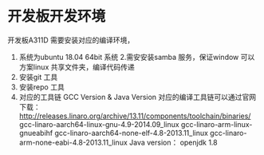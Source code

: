 # 开发板开发环境

开发板A311D 需要安装对应的编译环境，
1. 系统为ubuntu 18.04 64bit 系统
2.需安安装samba 服务，保证window 可以方案linux 共享文件夹，编译代码传递
3. 安装git 工具
4. 安装repo 工具
5. 对应的工具链
GCC Version & Java Version 对应的编译工具链可以通过官网下载：http://releases.linaro.org/archive/13.11/components/toolchain/binaries/
gcc-linaro-aarch64-linux-gnu-4.9-2014.09_linux
gcc-linaro-arm-linux-gnueabihf
gcc-linaro-aarch64-none-elf-4.8-2013.11_linux
gcc-linaro-arm-none-eabi-4.8-2013.11_linux
Java version：
openjdk 1.8

